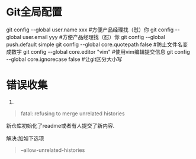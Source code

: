 # Git全局配置

git config --global user.name xxx #方便产品经理找（怼）你
git config --global user.email yyy #方便产品经理找（怼）你
git config --global push.default simple 
git config --global core.quotepath false #防止文件名变成数字
git config --global core.editor "vim" #使用vim编辑提交信息
git config --global core.ignorecase false #让git区分大小写



# 错误收集

1.

> fatal: refusing to merge unrelated histories

新仓库初始化了readme或者有人提交了新内容.

解决:加如下选项

> –allow-unrelated-histories